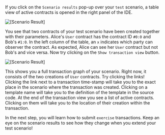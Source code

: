 If you click on the `Scenario results` pop-up over your `test` scenario, a table view of active
contracts is opened in the right panel of the IDE.

![[Scenario Result]](/daml/courses/testing-daml-models/testing-with-scenarios/assets/scenario-result1.png)

You see that two contracts of your test scenario have been created together with their parameters.
Alice's `User` contract has the contract ID `#0:0` and Bob's `#1:0`. In the left column of the
table, an `x` indicates which party can observer the contract. As expected, Alice can see her `User`
contract but not Bob's and vice versa. Now try clicking on the `Show transaction view` button.

![[Scenario Result]](/daml/courses/testing-daml-models/testing-with-scenarios/assets/scenario-result2.png)

This shows you a full transaction graph of your scenario. Right now, it consists of the two
creations of `User` contracts. Try clicking the links! Clicking the link next to a transaction
time-stamp will take you to the exact place in the scenario where the transaction was created.
Clicking on a template name will take you to the definition of the template in the source code. At
the end of the transaction view you see a list of active contracts. Clicking on them will take you
to the location of their creation within the transaction.

In the next step, you will learn how to submit `exercise` transactions.  Keep an eye on the scenario
results to see how they change when you extend your test scenario!
